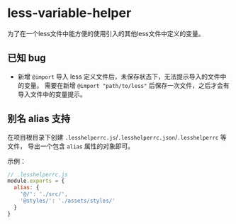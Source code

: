 # less-variable-helper

为了在一个less文件中能方便的使用引入的其他less文件中定义的变量。

## 已知 bug

- 新增 `@import` 导入 less 定义文件后，未保存状态下，无法提示导入的文件中的变量。
  需要在新增 `@import "path/to/less"` 后保存一次文件，之后才会有导入文件中的变量提示。

## 别名 alias 支持

在项目根目录下创建 `.lesshelperrc.js`/`.lesshelperrc.json`/`.lesshelperrc` 等文件，
导出一个包含 `alias` 属性的对象即可。

示例：

```js
// .lesshelperrc.js
module.exports = {
  alias: {
    '@/': './src/',
    '@styles/': './assets/styles/'
  }
}
```
